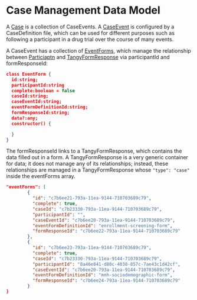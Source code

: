 # Case Management Data Model

A [Case](../../client/src/app/classes/case.class.ts) is a collection of CaseEvents. A [CaseEvent](../../client/src/app/case/classes/case-event.class.ts) is configured by a CaseDefinition file, which can be used for different purposes such as following a participant in a drug trial over the course of many events.

A CaseEvent has a collection of [EventForms](../../client/src/app/case/classes/event-form.class.ts), which manage the relationship between  [Particiaptn](../../client/src/app/case/classes/case-participant.class.ts) and  [TangyFormResponse](../../client/src/app/tangy-forms/tangy-form-response.class.ts) via participantId and formResponseId:

```json
class EventForm {
  id:string;
  participantId:string
  complete:boolean = false
  caseId:string; 
  caseEventId:string;
  eventFormDefinitionId:string;
  formResponseId:string;
  data?:any;
  constructor() {

  }
}
```

The formResponseId links to a TangyFormResponse, which contains the data filled out in a form. A TangyFormResponse is a very generic container for data; it does not manage any of its relationships; instead, these relationships are managed in a TangyFormResponse whose `"type": "case"` inside the eventForms array. 

```json
"eventForms": [
        {
          "id": "c7b6ee21-793a-11ea-9144-710703689c79",
          "complete": true,
          "caseId": "c7b23330-793a-11ea-9144-710703689c79",
          "participantId": "",
          "caseEventId": "c7b6ee20-793a-11ea-9144-710703689c79",
          "eventFormDefinitionId": "enrollment-screening-form",
          "formResponseId": "c7b6ee22-793a-11ea-9144-710703689c79"
        },
        {
          "id": "c7b6ee23-793a-11ea-9144-710703689c79",
          "complete": true,
          "caseId": "c7b23330-793a-11ea-9144-710703689c79",
          "participantId": "8a46e841-d80c-4038-857c-7ae43c1d42cf",
          "caseEventId": "c7b6ee20-793a-11ea-9144-710703689c79",
          "eventFormDefinitionId": "mnh-sociodemographic-form",
          "formResponseId": "c7b6ee24-793a-11ea-9144-710703689c79"
        }
}
```

